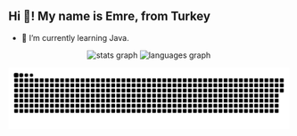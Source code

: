 <h2 align="left">Hi 👋! My name is Emre, from Turkey</h2>

- 🌱 I’m currently learning Java.


<div align="center">
  <img src="https://github-readme-stats.vercel.app/api?hide_title=false&hide_rank=false&show_icons=true&include_all_commits=true&count_private=true&disable_animations=false&theme=dracula&locale=en&hide_border=false&username=emrekabakci" height="150" alt="stats graph"  />
  <img src="https://github-readme-stats.vercel.app/api/top-langs?locale=en&hide_title=false&layout=compact&card_width=320&langs_count=5&theme=dracula&hide_border=false&username=emrekabakci" height="150" alt="languages graph"  />
</div>

![](https://raw.githubusercontent.com/CompetitiveLin/Snake-in-Contribution-Grid/output/github-contribution-grid-snake.svg)

###


